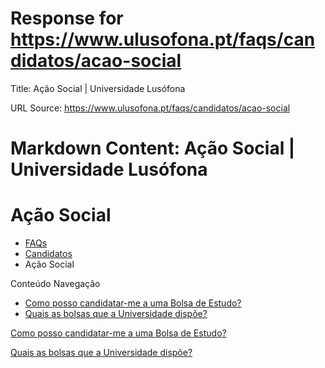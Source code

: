 # Response for https://www.ulusofona.pt/faqs/candidatos/acao-social

Title: Ação Social | Universidade Lusófona

URL Source: https://www.ulusofona.pt/faqs/candidatos/acao-social

Markdown Content:
Ação Social | Universidade Lusófona
===============

 

Ação Social
===========

*   [FAQs](https://www.ulusofona.pt/faqs/)
*   [Candidatos](https://www.ulusofona.pt/faqs/candidatos)
*   Ação Social

[](https://www.ulusofona.pt/)

Conteúdo Navegação

*   [Como posso candidatar-me a uma Bolsa de Estudo?](https://www.ulusofona.pt/faqs/candidatos/acao-social/como-posso-candidatarme-a-uma-bolsa-de-estudo)
*   [Quais as bolsas que a Universidade dispõe?](https://www.ulusofona.pt/faqs/candidatos/acao-social/quais-as-bolsas-que-a-universidade-dispoe)

[Como posso candidatar-me a uma Bolsa de Estudo?](https://www.ulusofona.pt/faqs/candidatos/acao-social/como-posso-candidatarme-a-uma-bolsa-de-estudo)

[Quais as bolsas que a Universidade dispõe?](https://www.ulusofona.pt/faqs/candidatos/acao-social/quais-as-bolsas-que-a-universidade-dispoe)

